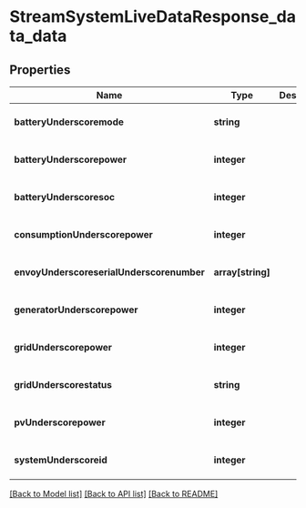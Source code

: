 # StreamSystemLiveDataResponse_data_data

## Properties
Name | Type | Description | Notes
------------ | ------------- | ------------- | -------------
**batteryUnderscoremode** | **string** |  | [optional] [default to null]
**batteryUnderscorepower** | **integer** |  | [optional] [default to null]
**batteryUnderscoresoc** | **integer** |  | [optional] [default to null]
**consumptionUnderscorepower** | **integer** |  | [optional] [default to null]
**envoyUnderscoreserialUnderscorenumber** | **array[string]** |  | [optional] [default to null]
**generatorUnderscorepower** | **integer** |  | [optional] [default to null]
**gridUnderscorepower** | **integer** |  | [optional] [default to null]
**gridUnderscorestatus** | **string** |  | [optional] [default to null]
**pvUnderscorepower** | **integer** |  | [optional] [default to null]
**systemUnderscoreid** | **integer** |  | [optional] [default to null]

[[Back to Model list]](../README.md#documentation-for-models) [[Back to API list]](../README.md#documentation-for-api-endpoints) [[Back to README]](../README.md)



